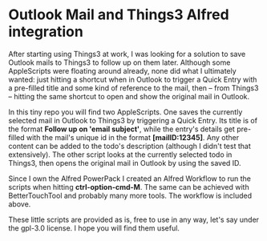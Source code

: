 # Outlook Mail and Things3 Alfred integration
After starting using Things3 at work, I was looking for a solution to save Outlook mails to Things3 to follow up on them later. Although some AppleScripts were floating around already, none did what I ultimately wanted: just hitting a shortcut when in Outlook to trigger a Quick Entry with a pre-filled title and some kind of reference to the mail, then – from Things3 – hitting the same shortcut to open and show the original mail in Outlook.

In this tiny repo you will find two AppleScripts. 
One saves the currently selected mail in Outlook to Things3 by triggering a Quick Entry. Its title is of the format **Follow up on 'email subject'**, while the entry's details get pre-filled with the mail's unique id in the format **[mailID:12345]**. Any other content can be added to the todo's description (although I didn't test that extensively).
The other script looks at the currently selected todo in Things3, then opens the original mail in Outlook by using the saved ID.
  
Since I own the Alfred PowerPack I created an Alfred Workflow to run the scripts when hitting **ctrl-option-cmd-M**.
The same can be achieved with BetterTouchTool and probably many more tools. The workflow is included above.

These little scripts are provided as is, free to use in any way, let's say under the gpl-3.0 license. I hope you will find them useful.
